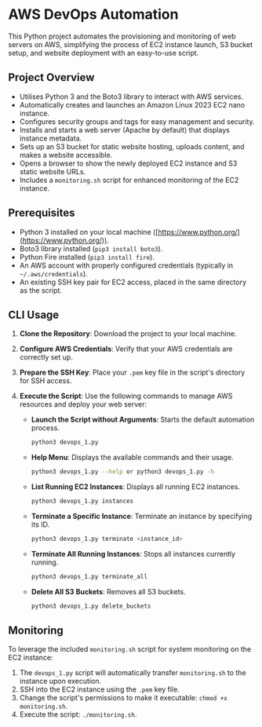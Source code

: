 # AWS DevOps Automation

This Python project automates the provisioning and monitoring of web servers on AWS, simplifying the process of EC2 instance launch, S3 bucket setup, and website deployment with an easy-to-use script.

## Project Overview

- Utilises Python 3 and the Boto3 library to interact with AWS services.
- Automatically creates and launches an Amazon Linux 2023 EC2 nano instance.
- Configures security groups and tags for easy management and security.
- Installs and starts a web server (Apache by default) that displays instance metadata.
- Sets up an S3 bucket for static website hosting, uploads content, and makes a website accessible.
- Opens a browser to show the newly deployed EC2 instance and S3 static website URLs.
- Includes a `monitoring.sh` script for enhanced monitoring of the EC2 instance.

## Prerequisites

- Python 3 installed on your local machine ([https://www.python.org/](https://www.python.org/)).
- Boto3 library installed (`pip3 install boto3`).
- Python Fire installed (`pip3 install fire`).
- An AWS account with properly configured credentials (typically in `~/.aws/credentials`).
- An existing SSH key pair for EC2 access, placed in the same directory as the script.

## CLI Usage

1. **Clone the Repository**: Download the project to your local machine.
2. **Configure AWS Credentials**: Verify that your AWS credentials are correctly set up.
3. **Prepare the SSH Key**: Place your `.pem` key file in the script's directory for SSH access.
4. **Execute the Script**: Use the following commands to manage AWS resources and deploy your web server:

    - **Launch the Script without Arguments**: Starts the default automation process.
      ```bash
      python3 devops_1.py
      ```
    - **Help Menu**: Displays the available commands and their usage.
      ```bash
      python3 devops_1.py --help or python3 devops_1.py -h
      ```
    - **List Running EC2 Instances**: Displays all running EC2 instances.
      ```bash
      python3 devops_1.py instances
      ```
    - **Terminate a Specific Instance**: Terminate an instance by specifying its ID.
      ```bash
      python3 devops_1.py terminate <instance_id>
      ```
    - **Terminate All Running Instances**: Stops all instances currently running.
      ```bash
      python3 devops_1.py terminate_all
      ```
    - **Delete All S3 Buckets**: Removes all S3 buckets.
      ```bash
      python3 devops_1.py delete_buckets

## Monitoring

To leverage the included `monitoring.sh` script for system monitoring on the EC2 instance:

1. The `devops_1.py` script will automatically transfer `monitoring.sh` to the instance upon execution.
2. SSH into the EC2 instance using the `.pem` key file.
3. Change the script's permissions to make it executable: `chmod +x monitoring.sh`.
4. Execute the script: `./monitoring.sh`.
